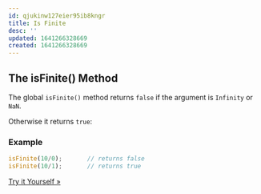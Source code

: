 ```yaml
---
id: qjukinw127eier95ib8kngr
title: Is Finite
desc: ''
updated: 1641266328669
created: 1641266328669
---
```



## The isFinite() Method

The global `isFinite()` method returns `false` if the argument is `Infinity` or `NaN`.

Otherwise it returns `true`:

### Example

```js
isFinite(10/0);       // returns false  
isFinite(10/1);       // returns true 
```

[Try it Yourself »](https://www.w3schools.com/Js/tryit.asp?filename=tryjs_es6_isfinite)
